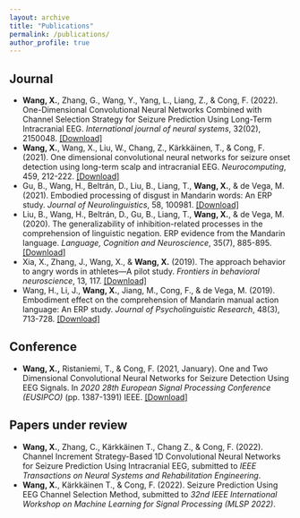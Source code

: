 ```yaml
---
layout: archive
title: "Publications"
permalink: /publications/
author_profile: true
---
```


Journal
------
- **Wang, X.**, Zhang, G., Wang, Y., Yang, L., Liang, Z., & Cong, F. (2022). One-Dimensional Convolutional Neural Networks Combined with Channel Selection Strategy for Seizure Prediction Using Long-Term Intracranial EEG. *International journal of neural systems*, 32(02), 2150048. [[Download]](https://www.worldscientific.com/doi/abs/10.1142/S0129065721500489)
- **Wang, X.**, Wang, X., Liu, W., Chang, Z., Kärkkäinen, T., & Cong, F. (2021). One dimensional convolutional neural networks for seizure onset detection using long-term scalp and intracranial EEG. *Neurocomputing*, 459, 212-222. [[Download]](https://www.sciencedirect.com/science/article/pii/S0925231221009723?via%3Dihub)
- Gu, B., Wang, H., Beltrán, D., Liu, B., Liang, T., **Wang, X.**, & de Vega, M. (2021). Embodied processing of disgust in Mandarin words: An ERP study. *Journal of Neurolinguistics*, 58, 100981. [[Download]](https://www.sciencedirect.com/science/article/pii/S091160442030141X?via%3Dihub)
- Liu, B., Wang, H., Beltrán, D., Gu, B., Liang, T., **Wang, X.**, & de Vega, M. (2020). The generalizability of inhibition-related processes in the comprehension of linguistic negation. ERP evidence from the Mandarin language. *Language, Cognition and Neuroscience*, 35(7), 885-895. [[Download]](https://www.tandfonline.com/doi/full/10.1080/23273798.2019.1662460)
- Xia, X., Zhang, J., Wang, X., & **Wang, X.** (2019). The approach behavior to angry words in athletes—A pilot study. *Frontiers in behavioral neuroscience*, 13, 117.
  [[Download]](https://www.frontiersin.org/articles/10.3389/fnbeh.2019.00117/full)
- Wang, H., Li, J., **Wang, X.**, Jiang, M., Cong, F., & de Vega, M. (2019). Embodiment effect on the comprehension of Mandarin manual action language: An ERP study. *Journal of Psycholinguistic Research*, 48(3), 713-728. [[Download]](https://link.springer.com/article/10.1007/s10936-018-09627-6)
  
Conference
------
 - **Wang, X.,** Ristaniemi, T., & Cong, F. (2021, January). One and Two Dimensional Convolutional Neural Networks for Seizure Detection Using EEG Signals. In *2020 28th European Signal Processing Conference (EUSIPCO)* (pp. 1387-1391) IEEE. [[Download]](https://ieeexplore.ieee.org/document/9287640)

Papers under review
------
- **Wang, X.**, Zhang, C., Kärkkäinen T., Chang Z., & Cong, F. (2022). Channel Increment Strategy-Based 1D Convolutional Neural Networks for Seizure Prediction Using Intracranial EEG, submitted to *IEEE Transactions on Neural Systems and Rehabilitation Engineering*.
- **Wang, X.**, Kärkkäinen T., & Cong, F. (2022). Seizure Prediction Using EEG Channel Selection Method, submitted to *32nd IEEE International Workshop on Machine Learning for Signal Processing (MLSP 2022)*.
